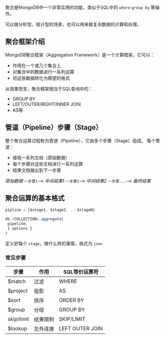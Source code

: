 聚合是MongoDB中一个非常实用的功能，类似于SQL中的 `where` `group by` 等操作。

可以做分析型、统计型的场景，也可以用来做复杂数据的计算和处理。

## 聚合框架介绍

MongoDB聚合框架（Aggregation Framework）是一个计算框架，它可以：

- 作用在一个或几个集合上
- 对集合中的数据进行一系列运算
- 将这些数据转化为期望的格式

从效果而言，聚合框架相当于SQL查询中的：

- GROUP BY
- LEFT/OUTER/RIGHT/INNER JOIN
- AS等

## 管道（Pipeline）步骤（Stage）

整个聚合运算过程称为管道（Pipeline），它由多个步骤（Stage）组成。
每个管道：

- 接收一系列文档（原始数据）
- 每个步骤对这些文档进行一系列运算
- 结果文档输出到下一步骤

*原始数据* --`步骤1`--> *中间结果1* --`步骤2`--> *中间结果2* --`步骤...`--> *最终结果*

## 聚合运算的基本格式

```javascript
pipline = [$stage1, $stage2, ...$stageN]

db.<COLLECTION>.aggregate(
 pipeline,
 { options }
)
```

定义好每个 `stage`，做什么样的事情，格式为 `json`

### 常见步骤

| 步骤         | 作用     | SQL等价运算符   |
| ------------ | -------- | --------------- |
| $match       | 过滤     | WHERE           |
| $project     | 投影     | AS              |
| $sort        | 排序     | ORDER BY        |
| $group       | 分组     | GROUP BY        |
| $skip/$limit | 结果限制 | SKIP/LIMIT      |
| $lookup      | 左外连接 | LEFT OUTER JOIN |
